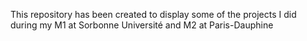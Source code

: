 This repository has been created to display some of the projects I did during my M1 at Sorbonne Université and M2 at Paris-Dauphine